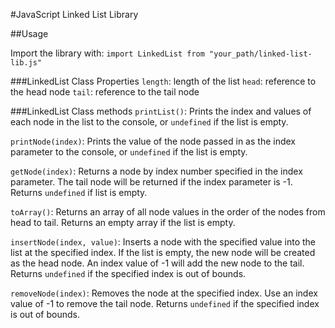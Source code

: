 #JavaScript Linked List Library

##Usage

Import the library with: `import LinkedList from "your_path/linked-list-lib.js"`

###LinkedList Class Properties
`length`: length of the list
`head`: reference to the head node
`tail`: reference to the tail node

###LinkedList Class methods
`printList()`: Prints the index and values of each node in the list to the console, or `undefined` if the list is empty.

`printNode(index)`: Prints the value of the node passed in as the index parameter to the console, or `undefined` if the list is empty.

`getNode(index)`: Returns a node by index number specified in the index parameter. The tail node will be returned if the index parameter is -1. Returns `undefined` if list is empty.

`toArray()`: Returns an array of all node values in the order of the nodes from head to tail. Returns an empty array if the list is empty.

`insertNode(index, value)`: Inserts a node with the specified value into the list at the specified index. If the list is empty, the new node will be created as the head node. An index value of -1 will add the new node to the tail. Returns `undefined` if the specified index is out of bounds.

`removeNode(index)`: Removes the node at the specified index. Use an index value of -1 to remove the tail node. Returns `undefined` if the specified index is out of bounds.
